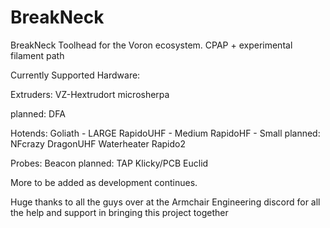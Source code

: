 # BreakNeck
BreakNeck Toolhead for the Voron ecosystem. CPAP + experimental filament path

Currently Supported Hardware:

Extruders:
VZ-Hextrudort
microsherpa

planned:
DFA

Hotends:
Goliath - LARGE
RapidoUHF - Medium
RapidoHF - Small
planned:
NFcrazy
DragonUHF
Waterheater
Rapido2

Probes:
Beacon
planned:
TAP
Klicky/PCB
Euclid

More to be added as development continues.

Huge thanks to all the guys over at the Armchair Engineering discord for all the help and support in bringing this project together
